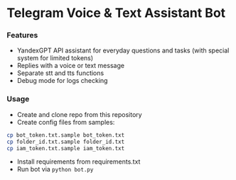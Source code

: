 # Telegram Voice & Text Assistant Bot

### Features

- YandexGPT API assistant for everyday questions and tasks (with special system for limited tokens)
- Replies with a voice or text message
- Separate stt and tts functions 
- Debug mode for logs checking

### Usage

- Create and clone repo from this repository
- Create config files from samples:
```bash
cp bot_token.txt.sample bot_token.txt
cp folder_id.txt.sample folder_id.txt
cp iam_token.txt.sample iam_token.txt
```
- Install requirements from requirements.txt
- Run bot via `python bot.py`
